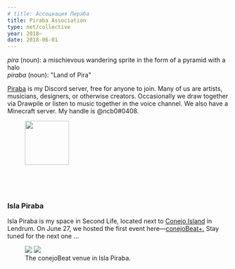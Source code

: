 ```yaml
---
# title: Ассоциация Пираба
title: Piraba Association
type: net/collective
year: 2018–
date: 2018-06-01
---
```


*pira* (noun): a mischievous wandering sprite in the form of a pyramid with a halo <br>
*piraba* (noun): "Land of Pira"

[Piraba](http://piraba.net) is my Discord server, free for anyone to join. Many of us are artists, musicians, designers, or otherwise creators. Occasionally we draw together via Drawpile or listen to music together in the voice channel. We also have a Minecraft server. My handle is @ncb0#0408.

<figure>
  <img src="{{ site.baseurl }}/assets/img/pira-red.svg" style="width:100px;height:auto;margin-bottom:60px">
</figure>

### Isla Piraba

Isla Piraba is my space in Second Life, located next to [Conejo Island](/work/conejo) in Lendrum. On June 27, we hosted the first event here—[conejoBeat+.](/2020/07/04/after-conejoBeat+.html) Stay tuned for the next one …

<figure>
  <div class="img2">
    <img src="{{ site.baseurl }}/assets/img/cb-dancing.png">
    <img src="{{ site.baseurl }}/assets/img/cb-exterior.png">
  </div>
  <figcaption>The conejoBeat venue in Isla Piraba.</figcaption>
</figure>

